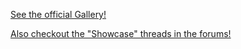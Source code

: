 [See the official Gallery!](http://libgdx.badlogicgames.com/gallery.html)

[Also checkout the "Showcase" threads in the forums!](http://www.badlogicgames.com/forum/)